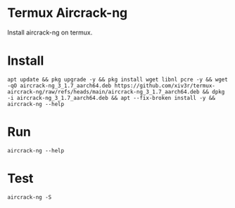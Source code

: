 # Termux Aircrack-ng
Install aircrack-ng on termux. 

# Install 
```
apt update && pkg upgrade -y && pkg install wget libnl pcre -y && wget -qO aircrack-ng_3_1.7_aarch64.deb https://github.com/xiv3r/termux-aircrack-ng/raw/refs/heads/main/aircrack-ng_3_1.7_aarch64.deb && dpkg -i aircrack-ng_3_1.7_aarch64.deb && apt --fix-broken install -y && aircrack-ng --help
```
# Run
```
aircrack-ng --help
```
# Test
```
aircrack-ng -S
```

